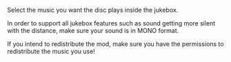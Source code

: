Select the music you want the disc plays inside the jukebox.

In order to support all jukebox features such as sound getting more silent with the distance,
make sure your sound is in MONO format.

If you intend to redistribute the mod, make sure you have the permissions to redistribute the music
you use!